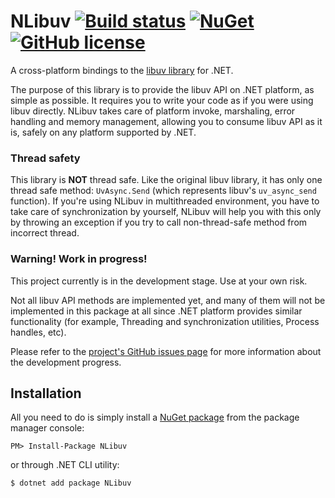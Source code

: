 NLibuv&nbsp;[![Build status](https://github.com/VitaliiTsilnyk/NLibuv/actions/workflows/dotnet-test.yml/badge.svg?branch=master)](https://github.com/VitaliiTsilnyk/NLibuv/actions)&nbsp;[![NuGet](https://img.shields.io/nuget/v/NLibuv.svg?label=nuget:%20NLibuv)](https://www.nuget.org/packages/NLibuv/)&nbsp;[![GitHub license](https://img.shields.io/badge/license-MIT-blue.svg)](https://raw.githubusercontent.com/VitaliiTsilnyk/NLibuv/master/LICENSE)
========

A cross-platform bindings to the [libuv library](http://libuv.org/) for .NET.

The purpose of this library is to provide the libuv API on .NET platform, as simple as possible.
It requires you to write your code as if you were using libuv directly.
NLibuv takes care of platform invoke, marshaling, error handling and memory management,
allowing you to consume libuv API as it is, safely on any platform supported by .NET.

### Thread safety

This library is **NOT** thread safe. Like the original libuv library, it has only
one thread safe method: `UvAsync.Send` (which represents libuv's `uv_async_send` function).
If you're using NLibuv in multithreaded environment, you have to take care of synchronization by yourself,
NLibuv will help you with this only by throwing an exception if you try to call non-thread-safe method from incorrect thread.


### Warning! Work in progress!

This project currently is in the development stage. Use at your own risk.

Not all libuv API methods are implemented yet, and many of them will not be implemented in this
package at all since .NET platform provides similar functionality (for example, Threading and synchronization utilities, Process handles, etc).

Please refer to the [project's GitHub issues page](https://github.com/VitaliiTsilnyk/NLibuv/issues) for more information about the development progress.



Installation
------------

All you need to do is simply install a [NuGet package](https://www.nuget.org/packages/NLibuv/)
from the package manager console:
```
PM> Install-Package NLibuv
```
or through .NET CLI utility:
```
$ dotnet add package NLibuv
```



